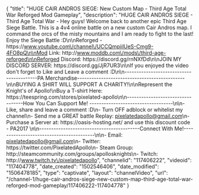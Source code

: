 {
    "title": "HUGE CAIR ANDROS SIEGE: New Custom Map - Third Age Total War Reforged Mod Gameplay",
    "description": "HUGE CAIR ANDROS SIEGE - Third Age Total War - Hey guys! Welcome back to another epic Third Age Siege Battle. This is a 4v4 online battle on a new custom Cair Andros map. I command the orcs of the misty mountains and I am ready to fight to the last! Enjoy the Siege Battle :D\n\nReforged - https:\/\/www.youtube.com\/channel\/UCCQmpiilUeS-Cmg9-4FO8pQ\n\nMod Link: http:\/\/www.moddb.com\/mods\/third-age-reforged\n\nReforged Discord: https:\/\/discord.gg\/rnNXfDd\n\nJOIN MY DISCORD SERVER: https:\/\/discord.gg\/JjR7UR3\n\nIf you enjoyed the video don't forget to Like and Leave a comment :D\n\n-----------------------------------------PA Merchandise---------------------------------------------\n\nBUYING A SHIRT WILL SUPPORT A CHARITY!\n\nRepresent the Knight's of Apollo!\nBuy a T-shirt Here: https:\/\/teespring.com\/stores\/pixelated-apollo\n\n----------------------------------How You Can Support Me! -----------------------------------\n\n- Like, share and leave a comment :D\n- Turn OFF adblock or whitelist my channel\n- Send me a GREAT battle Replay: pixelatedapollo@gmail.com\n- Purchase a Server at: https:\/\/oasis-hosting.net\/ and use this discount code - PA2017 \n\n------------------------------------------Connect With Me!-----------------------------------------\n\n- Email: pixelatedapollo@gmail.com\n- Twitter: https:\/\/twitter.com\/PixelatedApollo\n- Steam Group:  http:\/\/steamcommunity.com\/groups\/apollosknights\n- Twitch: http:\/\/www.twitch.tv\/pixelatedapollo",
    "channelid": "117406222",
    "videoid": "117404778",
    "date_created": "1502546406",
    "date_modified": "1506478185",
    "type": "captivate",
    "layout": "channelVideo",
    "url": "\/channel-1\/huge-cair-andros-siege-new-custom-map-third-age-total-war-reforged-mod-gameplay\/117406222-117404778"
}